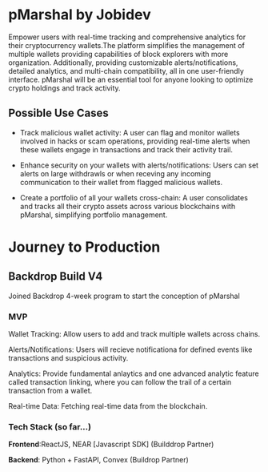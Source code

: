 # pMarshal by Jobidev
Empower users with real-time tracking and comprehensive analytics for their cryptocurrency wallets.The platform simplifies the management of multiple wallets providing capabilities of block explorers with more organization. Additionally, providing customizable alerts/notifications, detailed analytics, and multi-chain compatibility, all in one user-friendly interface. pMarshal will be an essential tool for anyone looking to optimize crypto holdings and track activity.

## Possible Use Cases
- Track malicious wallet activity: A user can flag and monitor wallets involved in hacks or scam operations, providing real-time alerts when these wallets engage in transactions and track their activity trail. 

- Enhance security on your wallets with alerts/notifications: Users can set alerts on large withdrawls or when receving any incoming communication to their wallet from flagged malicious wallets. 

- Create a portfolio of all your wallets cross-chain: A user consolidates and tracks all their crypto assets across various blockchains with pMarshal, simplifying portfolio management.

# Journey to Production

## Backdrop Build V4
Joined Backdrop 4-week program to start the conception of pMarshal

### MVP
Wallet Tracking: Allow users to add and track multiple wallets across chains.

Alerts/Notifications: Users will recieve notificationa for defined events like transactions and suspicious activity.

Analytics: Provide fundamental anlaytics and one advanced analytic feature called transaction linking, where you can follow the trail of a certain transaction from a wallet.

Real-time Data: Fetching real-time data from the blockchain.

### Tech Stack (so far...)
**Frontend**:ReactJS, NEAR [Javascript SDK] (Builddrop Partner)

**Backend**: 
Python + FastAPI, Convex (Buildrop Partner)


